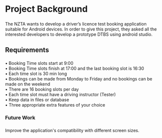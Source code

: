<h1 align="left">Project Background</h1>

###

<p align="left">The NZTA wants to develop a driver’s licence test booking application suitable for Android devices. In order to give this project, they asked all the interested developers to develop a prototype DTBS using android studio.</p>

###

<h2 align="left">Requirements</h2>

###

<p align="left">• Booking Time slots start at 9:00<br>• Booking Time slots finish at 17:00 and the last booking slot is 16:30<br>• Each time slot is 30 min long<br>• Bookings can be made from Monday to Friday and no bookings can be made on the weekend<br>• There are 16 booking slots per day<br>• Each time slot must have a driving instructor (Tester)<br>• Keep data in files or database<br>• Three appropriate extra features of your choice</p>

###



###

<h3 align="left">Future Work</h3>

###

<p align="left">Improve the application's compatibility with different screen sizes.</p>

###
